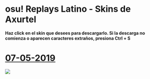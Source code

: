 # osu! Replays Latino - Skins de Axurtel
**Haz click en el skin que desees para descargarlo. Si la descarga no comienza o aparecen caracteres extraños, presiona Ctrl + S**
# [07-05-2019](https://github.com/FlyingCat-X/osu-Replays-Latino-Skins/raw/master/Axurtel/Axurtel%07-05-19.osk)
![](https://github.com/FlyingCat-X/osu-Replays-Latino-Skins/raw/master/Axurtel/Vistas%20previas/Axurtel$07-05-19.jpg)
